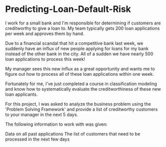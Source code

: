 # Predicting-Loan-Default-Risk
I work for a small bank and I'm responsible for determining if customers are creditworthy to give a loan to. My team typically gets 200 loan applications per week and approves them by hand.

Due to a financial scandal that hit a competitive bank last week, we suddenly have an influx of new people applying for loans for my bank instead of the other bank in the city. All of a sudden we have nearly 500 loan applications to process this week!

My manager sees this new influx as a great opportunity and wants me to figure out how to process all of these loan applications within one week.

Fortunately for me, I've just completed a course in classification modeling and know how to systematically evaluate the creditworthiness of these new loan applicants.

For this project, I was asked to analyze the business problem using the 'Problem Solving Framework' and provide a list of creditworthy customers to your manager in the next 5 days.

The following information to work with was given:

Data on all past applications
The list of customers that need to be processed in the next few days
